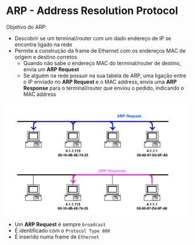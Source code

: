 # ARP - Address Resolution Protocol

Objetivo do ARP:

- Descobrir se um terminal/router com um dado endereço de IP se encontra ligado na rede
- Permite a construção da frame de Ethernet com os endereços MAC de origem e destino corretos
	- Quando não sabe o endereço MAC do terminal/router de destino, envia um **ARP Request**
	- Se alguém na rede possuir na sua tabela de ARP, uma ligação entre o IP enviado no **ARP Request** e o MAC address, envia uma **ARP Response** para o terminal/router que enviou o pedido, indicando o MAC address

		
![ARP Request and Response](../pictures/arp_request_response.png)

- Um **ARP Request** é sempre `broadcast`
- É identificado com o `Protocol Type 800`
- É inserido numa frame de `Ethernet`

